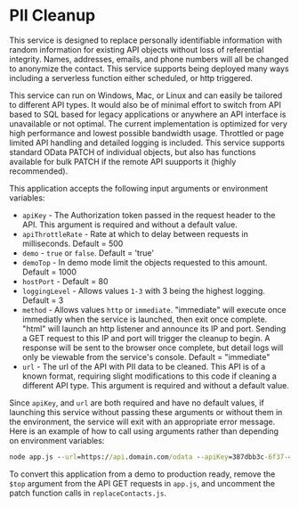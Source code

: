 # PII Cleanup

This service is designed to replace personally identifiable information with random information for existing API objects without loss of referential integrity.  Names, addresses, emails, and phone numbers will all be changed to anonymize the contact.  This service supports being deployed many ways including a serverless function either scheduled, or http triggered.

This service can run on Windows, Mac, or Linux and can easily be tailored to different API types.  It would also be of minimal effort to switch from API based to SQL based for legacy applications or anywhere an API interface is unavailable or not optimal.  The current implementation is optimized for very high performance and lowest possible bandwidth usage.  Throttled or page limited API handling and detailed logging is included.  This service supports standard OData PATCH of individual objects, but also has functions available for bulk PATCH if the remote API suupports it (highly recommended).

This application accepts the following input arguments or environment variables:

* `apiKey` - The Authorization token passed in the request header to the API.  This argument is required and without a default value.
* `apiThrottleRate` - Rate at which to delay between requests in milliseconds.  Default = 500
* `demo` - `true` or `false`.  Default = 'true'
* `demoTop` - In demo mode limit the objects requested to this amount.  Default = 1000
* `hostPort` - Default = 80
* `loggingLevel` - Allows values `1-3` with 3 being the highest logging. Default = 3
* `method` - Allows values `http` or `immediate`.  "immediate" will execute once immediatly when the service is launched, then exit once complete.  "html" will launch an http listener and announce its IP and port.  Sending a GET request to this IP and port will trigger the cleanup to begin.  A response will be sent to the browser once complete, but detail logs will only be viewable from the service's console.  Default = "immediate"
* `url` - The url of the API with PII data to be cleaned.  This API is of a known format, requiring slight modifications to this code if cleaning a different API type.  This argument is required and without a default value.

Since `apiKey`, and `url` are both required and have no default values, if launching this service without passing these arguments or without them in the environment, the service will exit with an appropriate error message.  Here is an example of how to call using arguments rather than depending on environment variables:

```cmd
node app.js --url=https://api.domain.com/odata --apiKey=387dbb3c-6f37-48fa-aaa3-c14f23d33bd2
```

To convert this application from a demo to production ready, remove the `$top` argument from the API GET requests in `app.js`, and uncomment the patch function calls in `replaceContacts.js`.

